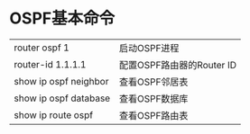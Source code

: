 # OSPF基本命令

<table>
    <tr>
    	<td>router ospf 1</td>
        <td>启动OSPF进程</td>
    </tr>
    <tr>
    	<td>router-id 1.1.1.1</td>
        <td>配置OSPF路由器的Router ID</td>
    </tr>
    <tr>
        <td>show ip ospf neighbor</td>
        <td>查看OSPF邻居表</td>
    </tr>
    <tr>
        <td>show ip ospf database</td>
        <td>查看OSPF数据库</td>
    </tr>
    <tr>
        <td>show ip route ospf</td>
        <td>查看OSPF路由表</td>
    </tr>
</table>
